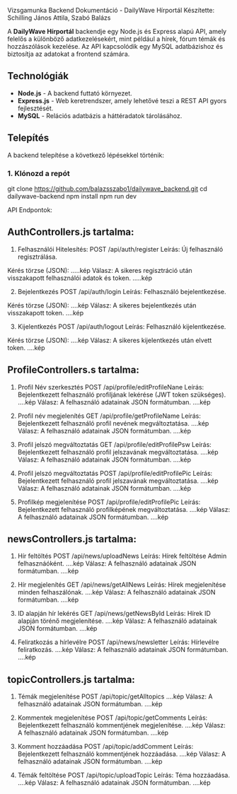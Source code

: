 Vizsgamunka Backend Dokumentáció - DailyWave Hírportál
Készítette: Schilling János Attila, Szabó Balázs

A **DailyWave Hírportál** backendje egy Node.js és Express alapú API, amely felelős a különböző adatkezelésekért, mint például a hírek, fórum témák és hozzászólások kezelése. Az API kapcsolódik egy MySQL adatbázishoz és biztosítja az adatokat a frontend számára.

## Technológiák

- **Node.js** - A backend futtató környezet.
- **Express.js** - Web keretrendszer, amely lehetővé teszi a REST API gyors fejlesztését.
- **MySQL** - Relációs adatbázis a háttéradatok tárolásához.

## Telepítés

A backend telepítése a következő lépésekkel történik:

### 1. Klónozd a repót
git clone https://github.com/balazsszabo1/dailywave_backend.git
cd dailywave-backend
npm install
npm run dev

API Endpontok: 
## AuthControllers.js tartalma:
1. Felhasználói Hitelesítés:
POST /api/auth/register
Leírás: Új felhasználó regisztrálása.

Kérés törzse (JSON):
.....kép
Válasz: A sikeres regisztráció után visszakapott felhasználói adatok és token.
.....kép

2. Bejelentkezés
POST /api/auth/login
Leírás: Felhasználó bejelentkezése.

Kérés törzse (JSON):
....kép
Válasz: A sikeres bejelentkezés után visszakapott token.
....kép

3. Kijelentkezés
POST /api/auth/logout
Leírás: Felhasználó kijelentkezése.

Kérés törzse (JSON):
....kép
Válasz: A sikeres kijelentkezés után elvett token.
....kép

## ProfileControllers.s tartalma:
1. Profil Név szerkesztés
POST /api/profile/editProfileNane
Leírás: Bejelentkezett felhasználó profiljának lekérése (JWT token szükséges).
....kép
Válasz: A felhasználó adatainak JSON formátumban.
....kép

2. Profil név megjelenítés
GET /api/profile/getProfileName
Leírás: Bejelentkezett felhasználó profil nevének megváltoztatása.
....kép
Válasz: A felhasználó adatainak JSON formátumban.
....kép

3. Profil jelszó megváltoztatás
GET /api/profile/editProfilePsw
Leírás: Bejelentkezett felhasználó profil jelszavának megváltoztatása.
....kép
Válasz: A felhasználó adatainak JSON formátumban.
....kép

4. Profil jelszó megváltoztatás
POST /api/profile/editProfilePic
Leírás: Bejelentkezett felhasználó profil jelszavának megváltoztatása.
....kép
Válasz: A felhasználó adatainak JSON formátumban.
....kép

5. Profilkép megjelenítése
POST /api/profile/editProfilePic
Leírás: Bejelentkezett felhasználó profilképének megváltoztatása.
....kép
Válasz: A felhasználó adatainak JSON formátumban.
....kép

## newsControllers.js tartalma:
1. Hír feltöltés
POST /api/news/uploadNews
Leírás: Hírek feltöltése Admin felhasznáóként.
....kép
Válasz: A felhasználó adatainak JSON formátumban.
....kép

2. Hír megjelenítés
GET /api/news/getAllNews
Leírás: Hírek megjelenítése minden felhaszálónak.
....kép
Válasz: A felhasználó adatainak JSON formátumban.
....kép

3. ID alapján hír lekérés
GET /api/news/getNewsById
Leírás: Hírek ID alapján törénő megjelenítése.
....kép
Válasz: A felhasználó adatainak JSON formátumban.
....kép

4. Feliratkozás a hírlevélre
POST /api/news/newsletter
Leírás: Hírlevélre feliratkozás.
....kép
Válasz: A felhasználó adatainak JSON formátumban.
....kép

## topicControllers.js tartalma:
1. Témák megjelenítése
POST /api/topic/getAlltopics
....kép
Válasz: A felhasználó adatainak JSON formátumban.
....kép

2. Kommentek megjelenítése
POST /api/topic/getComments
Leírás: Bejelentkezett felhasználó kommentjének megjelenítése.
....kép
Válasz: A felhasználó adatainak JSON formátumban.
....kép

3. Komment hozzáadása
POST /api/topic/addComment
Leírás: Bejelentkezett felhasználó kommentjének hozzáadása.
....kép
Válasz: A felhasználó adatainak JSON formátumban.
....kép

4. Témák feltöltése
POST /api/topic/uploadTopic
Leírás: Téma hozzáadása.
....kép
Válasz: A felhasználó adatainak JSON formátumban.
....kép



















